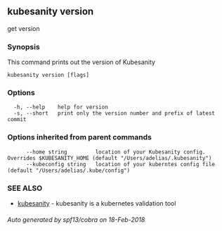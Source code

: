 ## kubesanity version

get version

### Synopsis


This command prints out the version of Kubesanity

```
kubesanity version [flags]
```

### Options

```
  -h, --help    help for version
  -s, --short   print only the version number and prefix of latest commit
```

### Options inherited from parent commands

```
      --home string         location of your Kubesanity config. Overrides $KUBESANITY_HOME (default "/Users/adelias/.kubesanity")
      --kubeconfig string   location of your kuberntes config file (default "/Users/adelias/.kube/config")
```

### SEE ALSO
* [kubesanity](kubesanity.md)	 - kubesanity is a kubernetes validation tool

###### Auto generated by spf13/cobra on 18-Feb-2018
